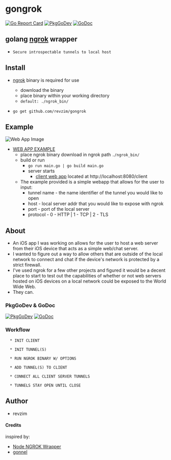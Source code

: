 # gongrok
[![Go Report Card](https://goreportcard.com/badge/github.com/revzim/gongrok)](https://goreportcard.com/report/github.com/revzim/gongrok)
[![PkgGoDev](https://pkg.go.dev/badge/github.com/revzim/gongrok)](https://pkg.go.dev/github.com/revzim/gongrok)
[![GoDoc](https://godoc.org/github.com/revzim/gongrok?status.svg)](https://godoc.org/github.com/revzim/gongrok)

## golang [ngrok](https://ngrok.com/) wrapper
  * `Secure introspectable tunnels to local host`

## Install

 *  [ngrok](https://ngrok.com/download) binary is required for use
    *  download the binary
    *  place binary within your working directory
    *  ```default: ./ngrok_bin/```
    
 * ``` go get github.com/revzim/gongrok ```

## Example

![Web App Image](https://i.imgur.com/XEerXOm.png)
* [WEB APP EXAMPLE](https://github.com/revzim/gongrok/example/webapp)
  * place ngrok binary download in ngrok path ```./ngrok_bin/```
  * build or run
    * ```go run main.go | go build main.go```
    * server starts 
      * [client web app](http://localhost:8080/client) located at http://localhost:8080/client
  * The example provided is a simple webapp that allows for the user to input:
    * tunnel name - the name identifier of the tunnel you would like to open
    * host        - local server addr that you would like to expose with ngrok
    * port        - port of the local server
    * protocol    - 0 - HTTP | 1 - TCP | 2 - TLS

## About

* An iOS app I was working on allows for the user to host a web server from their iOS device that acts as a simple web/chat server.
* I wanted to figure out a way to allow others that are outside of the local network to connect and chat if the device's network is protected by a strict firewall.
* I've used ngrok for a few other projects and figured it would be a decent place to start to test out the capabilities of whether or not web servers hosted on iOS devices on a local network could be exposed to the World Wide Web.
* They can.

### PkgGoDev & GoDoc

[![PkgGoDev](https://pkg.go.dev/badge/github.com/revzim/gongrok)](https://pkg.go.dev/github.com/revzim/gongrok)
[![GoDoc](https://godoc.org/github.com/revzim/gongrok?status.svg)](https://godoc.org/github.com/revzim/gongrok)

### Workflow
```
  * INIT CLIENT
  
  * INIT TUNNEL(S)

  * RUN NGROK BINARY W/ OPTIONS

  * ADD TUNNEL(S) TO CLIENT

  * CONNECT ALL CLIENT SERVER TUNNELS

  * TUNNELS STAY OPEN UNTIL CLOSE

```

## Author
  * revzim

#### Credits

inspired by:
  * [Node NGROK Wrapper](https://github.com/bubenshchykov/ngrok)
  * [gonnel](https://github.com/afdalwahyu/gonnel)
